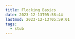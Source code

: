 ```yaml
---
title: Flocking Basics
date: 2023-12-13T05:58:44
lastmod: 2023-12-13T05:59:01
tags:
  - stub
---
```

